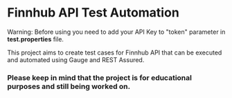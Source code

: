 # Finnhub API Test Automation

Warning: Before using you need to add your API Key to "token" parameter in <strong>test.properties</strong> file.

This project aims to create test cases for Finnhub API that can be executed and automated using Gauge and REST Assured.

<h3><strong>Please keep in mind that the project is for educational purposes and still being worked on.</strong></h3>
